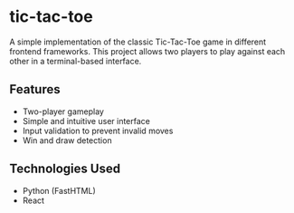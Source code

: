 # tic-tac-toe

A simple implementation of the classic Tic-Tac-Toe game in different frontend frameworks. This project allows two players to play against each other in a terminal-based interface.

## Features

- Two-player gameplay 
- Simple and intuitive user interface 
- Input validation to prevent invalid moves 
- Win and draw detection

## Technologies Used
- Python (FastHTML)
- React